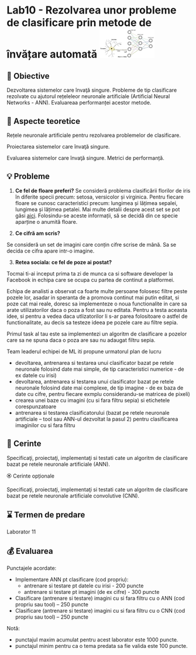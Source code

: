 # Lab10 - Rezolvarea unor probleme de clasificare prin metode de învățare automată  <img src="images/ann.jpeg" width="150">



## :microscope: Obiective 

Dezvoltarea sistemelor care învaţă singure. Probleme de tip clasificare rezolvate cu ajutorul rețeleleor neuronale artificiale (Artificial Neural Networks - ANN). Evaluareaa performanței acestor metode.

## :book:  Aspecte teoretice

Rețele neuronale artificiale pentru rezolvarea problemelor de clasificare.

Proiectarea sistemelor care învaţă singure.

Evaluarea sistemelor care învaţă singure. Metrici de performanță. 
 



## :bulb: Probleme

1. **Ce fel de floare preferi?** 
Se consideră problema clasificării florilor de iris în diferite specii precum: setosa, versicolor și virginica. Pentru fiecare floare se cunosc caracteristici precum: lungimea și lățimea sepalei, lungimea și lățimea petalei. Mai multe detalii despre acest set se pot găsi [aici](https://archive.ics.uci.edu/ml/datasets/Iris). Folosindu-se aceste informații, să se decidă din ce specie aparține o anumită floare. 

2. **Ce cifră am scris?**

Se consideră un set de imagini care conțin cifre scrise de mână. Sa se decida ce cifra apare intr-o imagine.

3. **Retea sociala: ce fel de poze ai postat?**

Tocmai ti-ai inceput prima ta zi de munca ca si software developer la Facebook in echipa care se ocupa cu partea de continut a platformei. 

Echipa de analisti a observat ca foarte multe persoane folosesc filtre peste pozele lor, asadar in speranta de a promova continut mai putin editat, si poze cat mai reale, doresc sa implementeze o noua functionalite in care sa arate utilizatorilor daca o poza a fost sau nu editata. Pentru a testa aceasta idee, si pentru a vedea daca utlizatorilor li s-ar parea folositoare o astfel de functionalitate, au decis sa testeze ideea pe pozele care au filtre sepia. 

Primul task al tau este sa implementezi un algoritm de clasificare a pozelor care sa ne spuna daca o poza are sau nu adaugat filtru sepia.

Team leaderul echipei de ML iti propune urmatorul plan de lucru 
- devoltarea, antrenarea si testarea unui clasificator bazat pe retele neuronale folosind date mai simple, de tip caracteristici numerice - de ex datele cu irisi) 
- devoltarea, antrenarea si testarea unui clasificator bazat pe retele neuronale folosind date mai complexe, de tip imagine - de ex baza de date cu cifre, pentru fiecare exmplu considerandu-se matricea de pixeli) 
- crearea unei baze cu imagini (cu si fara filtru sepia) si etichetele corespunzatoare 
- antrenarea si testarea clasificatorului (bazat pe retele neuronale artificiale – tool sau ANN-ul dezvoltat la pasul 2) pentru clasificarea imaginilor cu si fara filtru



## :memo:  Cerinte 

Specificaţi, proiectaţi, implementaţi si testati cate un algoritm de clasificare bazat pe retele neuronale artificiale (ANN). 


🏵️ Cerinte opționale

Specificaţi, proiectaţi, implementaţi si testati cate un algoritm de clasificare bazat pe retele neuronale artificiale convolutive (CNN). 


## :hourglass: Termen de predare 
Laborator 11

## :moneybag: Evaluarea

Punctajele acordate:
- Implementare ANN pt clasificare (cod propriu):
    - antrenare si testare pt datele cu irisi - 200 puncte
    - antrenare si testare pt imagini (de ex cifre) - 300 puncte
- Clasificare (antrenare si testare) imagini cu si fara filtru cu o ANN (cod propriu sau tool) – 250 puncte
- Clasificare (antrenare si testare) imagini cu si fara filtru cu o CNN (cod propriu sau tool) – 250 puncte


Notă: 
- punctajul maxim acumulat pentru acest laborator este 1000 puncte.
- punctajul minim pentru ca o tema predata sa fie valida este 100 puncte.  







